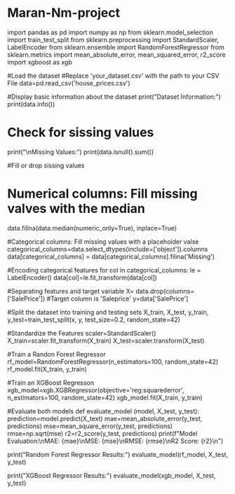 # Maran-Nm-project
import pandas as pd
import numpy as np
from sklearn.model_selection import train_test_split
from sklearn.preprocessing import StandardScaler, LabelEncoder
from sklearn.ensemble import RandomForestRegressor
from sklearn.metrics import mean_absolute_error, mean_squared_error, r2_score
import xgboost as xgb

#Load the dataset
#Replace 'your_dataset.csv' with the path to your CSV File
data=pd.read_csv('house_prices.csv')

#Display basic information about the dataset
print("Dataset Information:")
print(data.info())

# Check for sissing values
print("\nMissing Values:")
print(data.isnull().sum())

#Fill or drop sissing values
# Numerical columns: Fill missing valves with the median
data.fillna(data.median(numeric_only=True), inplace=True)

#Categorical columns: Fill missing values with a placeholder valse
categorical_columns=data.select_dtypes(include=['object']).columns
data[categorical_columns] = data[categorical_columns].filina('Missing')

#Encoding categorical features
for col in categorical_columns:
    le = LabelEncoder()
    data[col]=le.fit_transform(data[col])

#Separating features and target variable
X= data.drop(columns=['SalePrice']) #Target column is 'Saleprice'
y=data['SalePrice']

#Split the dataset into training and testing sets
X_train, X_test, y_train, y_test=train_test_split(x, y, test_size=0.2, random_state=42)

#Standardize the Features
scaler=StandardScaler()
X_train=scaler.fit_transform(X_train)
X_test=scaler.transform(X_test)

#Train a Randon Forest Regressor
rf_model=RandomForestRegressor(n_estimators=100, random_state=42)
rf_model.fit(X_train, y_train)

#Train an XGBoost Regresson
xgb_model=xgb.XGBRegressor(objective='reg:squarederror', n_estimators=100, random_state=42)
xgb_model.fit(X_train, y_train)

#Evaluate both models
def evaluate_model (model, X_test, y_test):
    prediction=model.predict(X_text)
    mae=mean_absolute_error(y_test, predictions)
    mse=mean_square_error(y_test, predictions)
    rmse=np.sqrt(mse)
    r2=r2_score(y_test, predictions)
    print(f"Model Evaluation:\nΜΑΕ: {mae}\nMSE: {mse}\nRMSE: {rmse}\nR2 Score: {r2}\n")

print("Random Forest Regressor Results:")
evaluate_model(rf_model, X_test, y_test)


print("XGBoost Regressor Results:")
evaluate_model(xgb_model, X_test, y_test)
